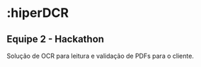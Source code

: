 # :hiperDCR
## Equipe 2 - Hackathon

Solução de OCR para leitura e validação de PDFs para o cliente.
